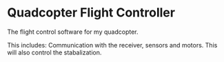 Quadcopter Flight Controller
============================

The flight control software for my quadcopter.

This includes:
Communication with the receiver, sensors and motors.
This will also control the stabalization.
